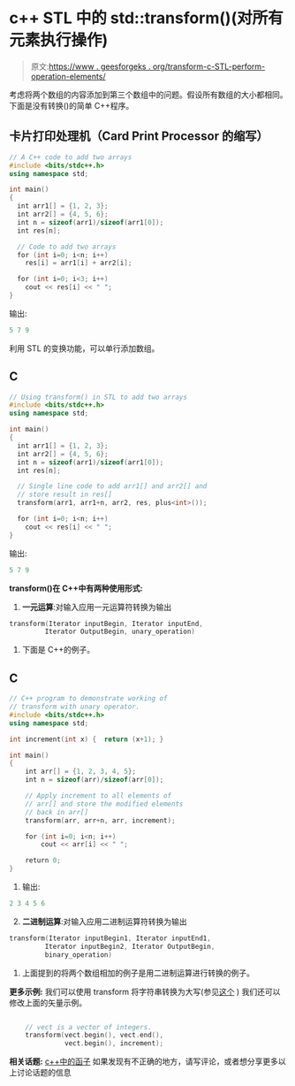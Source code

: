 # c++ STL 中的 std::transform()(对所有元素执行操作)

> 原文:[https://www . geesforgeks . org/transform-c-STL-perform-operation-elements/](https://www.geeksforgeeks.org/transform-c-stl-perform-operation-elements/)

考虑将两个数组的内容添加到第三个数组中的问题。假设所有数组的大小都相同。
下面是没有转换()的简单 C++程序。

## 卡片打印处理机（Card Print Processor 的缩写）

```cpp
// A C++ code to add two arrays
#include <bits/stdc++.h>
using namespace std;

int main()
{
  int arr1[] = {1, 2, 3};
  int arr2[] = {4, 5, 6};
  int n = sizeof(arr1)/sizeof(arr1[0]);
  int res[n];

  // Code to add two arrays
  for (int i=0; i<n; i++)
    res[i] = arr1[i] + arr2[i];

  for (int i=0; i<3; i++)
    cout << res[i] << " ";
}
```

输出:

```cpp
5 7 9
```

利用 STL 的变换功能，可以单行添加数组。

## C

```cpp
// Using transform() in STL to add two arrays
#include <bits/stdc++.h>
using namespace std;

int main()
{
  int arr1[] = {1, 2, 3};
  int arr2[] = {4, 5, 6};
  int n = sizeof(arr1)/sizeof(arr1[0]);
  int res[n];

  // Single line code to add arr1[] and arr2[] and
  // store result in res[]
  transform(arr1, arr1+n, arr2, res, plus<int>());

  for (int i=0; i<n; i++)
    cout << res[i] << " ";
}
```

输出:

```cpp
5 7 9
```

**transform()在 C++中有两种使用形式:**

1.  **一元运算**:对输入应用一元运算符转换为输出

```cpp
transform(Iterator inputBegin, Iterator inputEnd, 
         Iterator OutputBegin, unary_operation) 
```

1.  下面是 C++的例子。

## C

```cpp
// C++ program to demonstrate working of
// transform with unary operator.
#include <bits/stdc++.h>
using namespace std;

int increment(int x) {  return (x+1); }

int main()
{
    int arr[] = {1, 2, 3, 4, 5};
    int n = sizeof(arr)/sizeof(arr[0]);

    // Apply increment to all elements of
    // arr[] and store the modified elements
    // back in arr[]
    transform(arr, arr+n, arr, increment);

    for (int i=0; i<n; i++)
        cout << arr[i] << " ";

    return 0;
}
```

1.  输出:

```cpp
2 3 4 5 6 
```

2.  **二进制运算**:对输入应用二进制运算符转换为输出

```cpp
transform(Iterator inputBegin1, Iterator inputEnd1, 
         Iterator inputBegin2, Iterator OutputBegin, 
         binary_operation) 
```

1.  上面提到的将两个数组相加的例子是用二进制运算进行转换的例子。

**更多示例:**
我们可以使用 transform 将字符串转换为大写(参见[这个](http://en.cppreference.com/w/cpp/algorithm/transform) )
我们还可以修改上面的矢量示例。

```cpp

    // vect is a vector of integers.
    transform(vect.begin(), vect.end(), 
              vect.begin(), increment); 
```

**相关话题:**
[c++中的函子](https://www.geeksforgeeks.org/functors-in-cpp/)
如果发现有不正确的地方，请写评论，或者想分享更多以上讨论话题的信息